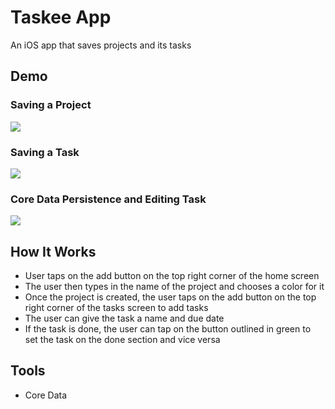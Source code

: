 # Taskee App
An iOS app that saves projects and its tasks
## Demo
### Saving a Project
![](static/TaskeeProject.gif)
### Saving a Task
![](static/TaskeeTask.gif)
### Core Data Persistence and Editing Task
![](static/TaskeePersistence.gif)
## How It Works
* User taps on the add button on the top right corner of the home screen
* The user then types in the name of the project and chooses a color for it
* Once the project is created, the user taps on the add button on the top right corner of the tasks screen to add tasks
* The user can give the task a name and due date
* If the task is done, the user can tap on the button outlined in green to set the task on the done section and vice versa
## Tools
* Core Data
